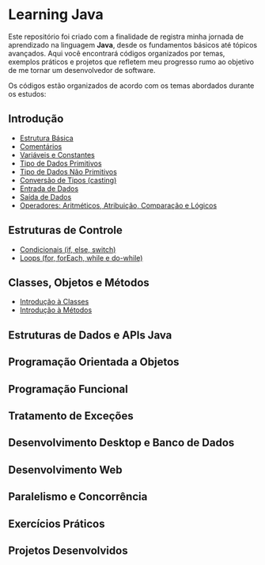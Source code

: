 # Learning Java

Este repositório foi criado com a finalidade de registra minha jornada de aprendizado na linguagem **Java**, desde os fundamentos básicos até tópicos avançados. Aqui você encontrará códigos organizados por temas, exemplos práticos e projetos que refletem meu progresso rumo ao objetivo de me tornar um desenvolvedor de software.

Os códigos estão organizados de acordo com os temas abordados durante os estudos:

## Introdução

- [Estrutura Básica](/modulo1-fundamentos/src/secao1_introducao/EstruturaBasica.java) 
- [Comentários](/modulo1-fundamentos/src/secao1_introducao/)
- [Variáveis e Constantes](/modulo1-fundamentos/src/secao1_introducao/Variaveis.java)
- [Tipo de Dados Primitivos](/modulo1-fundamentos/src/secao1_introducao/TipoDeDadosPrimitivos.java)
- [Tipo de Dados Não Primitivos](modulo1-fundamentos/src/secao1_introducao/TipoDeDadosPrimitivos.java)
- [Conversão de Tipos (casting)](modulo1-fundamentos/src/secao1_introducao/ConversaoDeTipos.java)
- [Entrada de Dados](modulo1-fundamentos/src/secao1_introducao/EntradaDeDados.java)
- [Saída de Dados](modulo1-fundamentos/src/secao1_introducao/SaidaDeDados.java)
- [Operadores: Aritméticos, Atribuição, Comparação e Lógicos ](modulo1-fundamentos/src/secao1_introducao/Operadores.java)

## Estruturas de Controle

- [Condicionais (if, else, switch)]()
- [Loops (for, forEach, while e do-while)]()

## Classes, Objetos e Métodos

- [Introdução à Classes]()
- [Introdução à Métodos]()

## Estruturas de Dados e APIs Java



## Programação Orientada a Objetos



## Programação Funcional



## Tratamento de Exceções



## Desenvolvimento Desktop e Banco de Dados



## Desenvolvimento Web



## Paralelismo e Concorrência



## Exercícios Práticos



## Projetos Desenvolvidos


